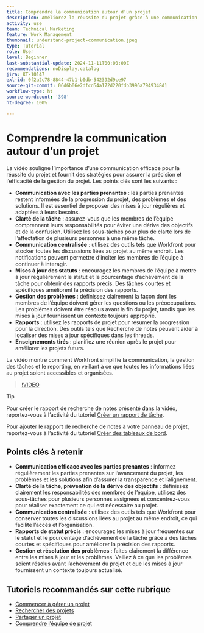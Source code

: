 ```yaml
---
title: Comprendre la communication autour d’un projet
description: Améliorez la réussite du projet grâce à une communication efficace avec les parties prenantes, des tâches claires, des discussions centralisées, des rapports de statut précis et une résolution proactive des problèmes pour maintenir l’alignement et l’efficacité.
activity: use
team: Technical Marketing
feature: Work Management
thumbnail: understand-project-communication.jpeg
type: Tutorial
role: User
level: Beginner
last-substantial-update: 2024-11-11T00:00:00Z
recommendations: noDisplay,catalog
jira: KT-10147
exl-id: 0f2a2c78-8844-47b1-b0db-542392d9ce97
source-git-commit: 06d6b06e2dfcd54a172d220fdb3996a7949348d1
workflow-type: ht
source-wordcount: '398'
ht-degree: 100%

---
```


# Comprendre la communication autour d’un projet

La vidéo souligne l’importance d’une communication efficace pour la réussite du projet et fournit des stratégies pour assurer la précision et l’efficacité de la gestion du projet. Les points clés sont les suivants :
* **Communication avec les parties prenantes** : les parties prenantes restent informées de la progression du projet, des problèmes et des solutions. Il est essentiel de proposer des mises à jour régulières et adaptées à leurs besoins.
* **Clarté de la tâche** : assurez-vous que les membres de l’équipe comprennent leurs responsabilités pour éviter une dérive des objectifs et de la confusion. Utilisez les sous-tâches pour plus de clarté lors de l’affectation de plusieurs personnes à une même tâche.
* **Communication centralisée** : utilisez des outils tels que Workfront pour stocker toutes les discussions liées au projet au même endroit. Les notifications peuvent permettre d’inciter les membres de l’équipe à continuer à interagir.
* **Mises à jour des statuts** : encouragez les membres de l’équipe à mettre à jour régulièrement le statut et le pourcentage d’achèvement de la tâche pour obtenir des rapports précis. Des tâches courtes et spécifiques améliorent la précision des rapports.
* **Gestion des problèmes** : définissez clairement la façon dont les membres de l’équipe doivent gérer les questions ou les préoccupations. Les problèmes doivent être résolus avant la fin du projet, tandis que les mises à jour fournissent un contexte toujours approprié.
* **Rapports** : utilisez les rapports de projet pour résumer la progression pour la direction. Des outils tels que Recherche de notes peuvent aider à localiser des mises à jour spécifiques dans les threads.
* **Enseignements tirés** : planifiez une réunion après le projet pour améliorer les projets futurs.

La vidéo montre comment Workfront simplifie la communication, la gestion des tâches et le reporting, en veillant à ce que toutes les informations liées au projet soient accessibles et organisées.

>[!VIDEO](https://video.tv.adobe.com/v/3436148/?quality=12&learn=on&enablevpops&captions=fre_fr)

>[!TIP]
>
>Pour créer le rapport de recherche de notes présenté dans la vidéo, reportez-vous à l’activité du tutoriel [Créer un rapport de tâche](https://experienceleague.adobe.com/fr/docs/workfront-learn/tutorials-workfront/reporting/basic-reporting/create-a-task-report#activity-1-create-a-note-report-with-prompts).
>
>Pour ajouter le rapport de recherche de notes à votre panneau de projet, reportez-vous à l’activité du tutoriel [Créer des tableaux de bord](https://experienceleague.adobe.com/docs/workfront-learn/tutorials-workfront/reporting/basic-reporting/create-dashboards.html#activity-1-create-a-dashboard?lang=fr).

## Points clés à retenir

* **Communication efficace avec les parties prenantes** : informez régulièrement les parties prenantes sur l’avancement du projet, les problèmes et les solutions afin d’assurer la transparence et l’alignement.
* **Clarté de la tâche, prévention de la dérive des objectifs** : définissez clairement les responsabilités des membres de l’équipe, utilisez des sous-tâches pour plusieurs personnes assignées et concentrez-vous pour réaliser exactement ce qui est nécessaire au projet.
* **Communication centralisée** : utilisez des outils tels que Workfront pour conserver toutes les discussions liées au projet au même endroit, ce qui facilite l’accès et l’organisation.
* **Rapports de statut précis** : encouragez les mises à jour fréquentes sur le statut et le pourcentage d’achèvement de la tâche grâce à des tâches courtes et spécifiques pour améliorer la précision des rapports.
* **Gestion et résolution des problèmes** : faites clairement la différence entre les mises à jour et les problèmes. Veillez à ce que les problèmes soient résolus avant l’achèvement du projet et que les mises à jour fournissent un contexte toujours actualisé.


## Tutoriels recommandés sur cette rubrique

* [Commencer à gérer un projet](/help/manage-work/projects/getting-started-manage-a-project.md)
* [Rechercher des projets](/help/manage-work/projects/find-projects.md)
* [Partager un projet](/help/manage-work/projects/share-a-project.md)
* [Comprendre l’équipe de projet](/help/manage-work/projects/understand-the-project-team.md)

